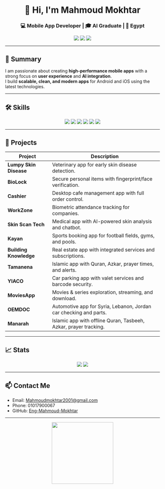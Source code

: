 <!-- Header -->
<h1 align="center">👋 Hi, I'm Mahmoud Mokhtar</h1>
<h3 align="center">💻 Mobile App Developer | 🎓 AI Graduate | 📍 Egypt</h3>

<p align="center">
  <a href="mailto:Mahmoudmokhtar2001@gmail.com"><img src="https://img.shields.io/badge/Email-Mahmoudmokhtar2001@gmail.com-red?style=for-the-badge&logo=gmail" /></a>
  <a href="https://github.com/Eng-Mahmoud-Mokhtar"><img src="https://img.shields.io/badge/GitHub-Profile-black?style=for-the-badge&logo=github" /></a>
  <a href="#"><img src="https://img.shields.io/badge/LinkedIn-Connect-blue?style=for-the-badge&logo=linkedin" /></a>
</p>

---

## 📝 Summary
I am passionate about creating **high-performance mobile apps** with a strong focus on **user experience** and **AI integration**.  
I build **scalable, clean, and modern apps** for Android and iOS using the latest technologies.

---

## 🛠️ Skills
<div align="center">
  <img src="https://img.shields.io/badge/Flutter-02569B?style=for-the-badge&logo=flutter&logoColor=white" />
  <img src="https://img.shields.io/badge/Dart-0175C2?style=for-the-badge&logo=dart&logoColor=white" />
  <img src="https://img.shields.io/badge/Kotlin-0095D5?style=for-the-badge&logo=kotlin&logoColor=white" />
  <img src="https://img.shields.io/badge/Python-3776AB?style=for-the-badge&logo=python&logoColor=white" />
  <img src="https://img.shields.io/badge/Firebase-FFCA28?style=for-the-badge&logo=firebase&logoColor=black" />
  <img src="https://img.shields.io/badge/Git-000000?style=for-the-badge&logo=git&logoColor=white" />
</div>

---

## 💼 Projects
| Project | Description |
|---------|-------------|
| **Lumpy Skin Disease** | Veterinary app for early skin disease detection. |
| **BioLock** | Secure personal items with fingerprint/face verification. |
| **Cashier** | Desktop cafe management app with full order control. |
| **WorkZone** | Biometric attendance tracking for companies. |
| **Skin Scan Tech** | Medical app with AI-powered skin analysis and chatbot. |
| **Kayan** | Sports booking app for football fields, gyms, and pools. |
| **Building Knowledge** | Real estate app with integrated services and subscriptions. |
| **Tamanena** | Islamic app with Quran, Azkar, prayer times, and alerts. |
| **YIACO** | Car parking app with valet services and barcode security. |
| **MoviesApp** | Movies & series exploration, streaming, and download. |
| **OEMDOC** | Automotive app for Syria, Lebanon, Jordan car checking and parts. |
| **Manarah** | Islamic app with offline Quran, Tasbeeh, Azkar, prayer tracking. |

---

## 📈 Stats
<p align="center">
  <img src="https://github-readme-stats.vercel.app/api?username=Eng-Mahmoud-Mokhtar&show_icons=true&theme=radical" />
  <img src="https://github-readme-stats.vercel.app/api/top-langs/?username=Eng-Mahmoud-Mokhtar&layout=compact&theme=radical" />
</p>

---

## 📫 Contact Me
- Email: Mahmoudmokhtar2001@gmail.com
- Phone: 01017900067
- GitHub: [Eng-Mahmoud-Mokhtar](https://github.com/Eng-Mahmoud-Mokhtar)

---

<p align="center">
  <img src="https://media.giphy.com/media/l0MYt5jPR6QX5pnqM/giphy.gif" width="200" />
</p>
